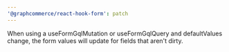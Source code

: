 ```yaml
---
'@graphcommerce/react-hook-form': patch
---
```


When using a useFormGqlMutation or useFormGqlQuery and defaultValues change, the form values will update for fields that aren't dirty.
